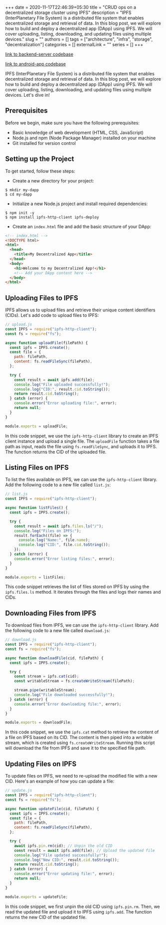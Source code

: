 +++ 
date = 2020-11-17T22:46:39+05:30
title = "CRUD ops on a decentralized storage cluster using IPFS"
description = "IPFS (InterPlanetary File System) is a distributed file system that enables decentralized storage and retrieval of data. In this blog post, we will explore how to build and deploy a decentralized app (DApp) using IPFS. We will cover uploading, listing, downloading, and updating files using multiple devices."
slug = ""
authors = []
tags = ["architecture", "infra", "storage", "decentralization"]
categories = []
externalLink = ""
series = []
+++

[link to backend-server codebase](https://github.com/rootsec1/decentralized_storage)

[link to android-app codebase](https://github.com/rootsec1/decentralized_storage_android)

IPFS (InterPlanetary File System) is a distributed file system that enables decentralized storage and retrieval of data. In this blog post, we will explore how to build and deploy a decentralized app (DApp) using IPFS. We will cover uploading, listing, downloading, and updating files using multiple devices. Let's dive in!

## Prerequisites

Before we begin, make sure you have the following prerequisites:

- Basic knowledge of web development (HTML, CSS, JavaScript)
- Node.js and npm (Node Package Manager) installed on your machine
- Git installed for version control

## Setting up the Project

To get started, follow these steps:

- Create a new directory for your project:

```shell
$ mkdir my-dapp
$ cd my-dapp
```

- Initialize a new Node.js project and install required dependencies:

```shell
$ npm init -y
$ npm install ipfs-http-client ipfs-deploy
```

- Create an `index.html` file and add the basic structure of your DApp:

```html
<!-- index.html -->
<!DOCTYPE html>
<html>
  <head>
    <title>My Decentralized App</title>
  </head>
  <body>
    <h1>Welcome to my Decentralized App!</h1>
    <!-- Add your DApp content here -->
  </body>
</html>
```

## Uploading Files to IPFS

IPFS allows us to upload files and retrieve their unique content identifiers (CIDs). Let's add code to upload files to IPFS:

```js
// upload.js
const IPFS = require("ipfs-http-client");
const fs = require("fs");

async function uploadFile(filePath) {
  const ipfs = IPFS.create();
  const file = {
    path: filePath,
    content: fs.readFileSync(filePath),
  };

  try {
    const result = await ipfs.add(file);
    console.log("File uploaded successfully!");
    console.log("CID:", result.cid.toString());
    return result.cid.toString();
  } catch (error) {
    console.error("Error uploading file:", error);
    return null;
  }
}

module.exports = uploadFile;
```

In this code snippet, we use the `ipfs-http-client` library to create an IPFS client instance and upload a single file. The `uploadFile` function takes a file path as input, reads the file using `fs.readFileSync`, and uploads it to IPFS. The function returns the CID of the uploaded file.

## Listing Files on IPFS

To list the files available on IPFS, we can use the `ipfs-http-client` library. Add the following code to a new file called `list.js`:

```js
// list.js
const IPFS = require("ipfs-http-client");

async function listFiles() {
  const ipfs = IPFS.create();

  try {
    const result = await ipfs.files.ls("/");
    console.log("Files on IPFS:");
    result.forEach((file) => {
      console.log("Name:", file.name);
      console.log("CID:", file.cid.toString());
    });
  } catch (error) {
    console.error("Error listing files:", error);
  }
}

module.exports = listFiles;
```

This code snippet retrieves the list of files stored on IPFS by using the `ipfs.files.ls` method. It iterates through the files and logs their names and CIDs.

## Downloading Files from IPFS

To download files from IPFS, we can use the `ipfs-http-client` library. Add the following code to a new file called `download.js`:

```js
// download.js
const IPFS = require("ipfs-http-client");
const fs = require("fs");

async function downloadFile(cid, filePath) {
  const ipfs = IPFS.create();

  try {
    const stream = ipfs.cat(cid);
    const writableStream = fs.createWriteStream(filePath);

    stream.pipe(writableStream);
    console.log("File downloaded successfully!");
  } catch (error) {
    console.error("Error downloading file:", error);
  }
}

module.exports = downloadFile;
```

In this code snippet, we use the `ipfs.cat` method to retrieve the content of a file on IPFS based on its CID. The content is then piped into a writable stream, which is created using `fs.createWriteStream`. Running this script will download the file from IPFS and save it to the specified file path.

## Updating Files on IPFS

To update files on IPFS, we need to re-upload the modified file with a new CID. Here's an example of how you can update a file:

```js
// update.js
const IPFS = require("ipfs-http-client");
const fs = require("fs");

async function updateFile(cid, filePath) {
  const ipfs = IPFS.create();
  const file = {
    path: filePath,
    content: fs.readFileSync(filePath),
  };

  try {
    await ipfs.pin.rm(cid); // Unpin the old CID
    const result = await ipfs.add(file); // Upload the updated file
    console.log("File updated successfully!");
    console.log("New CID:", result.cid.toString());
    return result.cid.toString();
  } catch (error) {
    console.error("Error updating file:", error);
    return null;
  }
}

module.exports = updateFile;
```

In this code snippet, we first unpin the old CID using `ipfs.pin.rm`. Then, we read the updated file and upload it to IPFS using `ipfs.add`. The function returns the new CID of the updated file.
